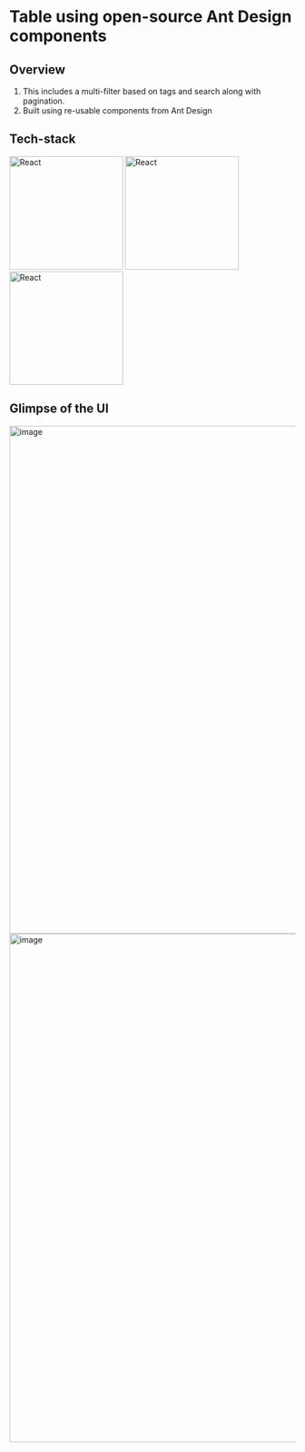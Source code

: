 # Table using open-source Ant Design components
## Overview
1)  This includes a multi-filter based on tags and search along with pagination.
2)  Built using re-usable components from Ant Design 

## Tech-stack
<img width="200" src="https://upload.wikimedia.org/wikipedia/commons/thumb/a/a7/React-icon.svg/1200px-React-icon.svg.png" alt ="React" />
<img width="200" src="https://static-00.iconduck.com/assets.00/javascript-js-icon-2048x2048-nyxvtvk0.png" alt ="React" />
<img width="200" src="https://static-00.iconduck.com/assets.00/ant-design-icon-2048x2046-dl3neb73.png" alt ="React" />


## Glimpse of the UI
<img width="895" alt="image" src="https://github.com/saikiran76/AntTable/assets/80874246/307ea21e-593e-4fd7-a4be-55324d51a7f7">
<img width="896" alt="image" src="https://github.com/saikiran76/AntTable/assets/80874246/f251d3f8-9b06-40fb-82b5-393c8d81b0e3">
